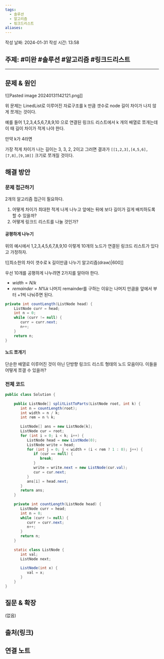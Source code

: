 ```yaml
---
tags:
  - 솔루션
  - 알고리즘
  - 링크드리스트
aliases:
---
```

작성 날짜: 2024-01-31
작성 시간: 13:58

## 주제: #미완 #솔루션 #알고리즘  #링크드리스트 

----

## 문제 & 원인
![[Pasted image 20240131142121.png]]

위 문제는 LinedList로 이루어진 자료구조를 k 만큼 갯수로 node 길이 차이가 나지 않게 쪼개는 것이다. 

예를 들어
1,2,3,4,5,6,7,8,9,10 으로 연결된 링크드 리스트에서 k 개의 배열로 쪼개는데 이 때 길이 차이가 적게 나야 한다.

만약 k가 4라면

가장 적게 차이가 나는 길이는 3, 3, 2, 2이고 그러면 결과가 `[[1,2,3],[4,5,6],[7,8],[9,10]]` 크기로 쪼개질 것이다.


## 해결 방안
### 문제 접근하기
2개의 알고리즘 접근이 필요하다.

1. 어떻게 차이가 최대한 적게 나게 나누고 앞에는 뒤에 보다 길이가 길게 배치하도록 할 수 있을까?
2. 어떻게 링크드 리스트를 나눌 것인가?


#### 공평하게 나누기
위의 예시에서 1,2,3,4,5,6,7,8,9,10 이렇게 10개의 노드가 연결된 링크드 리스트가 있다고 가정하자.

![[최소한의 차이 갯수로 k 길이만큼 나누기 알고리즘(draw)|600]]

우선 10개를 공평하게 나누려면 2가지를 알아야 한다.

- $width = N / k$ 
- $remainder = N \% k$ 
나머지 remainder를 구하는 이유는 나머지 만큼을 앞에서 부터 +1씩 나눠주면 된다.



```java
private int countLength(ListNode head) {  
    ListNode curr = head;  
    int n = 0;  
    while (curr != null) {  
       curr = curr.next;  
       n++;  
    }  
    return n;  
}
```


#### 노드 쪼개기
단순한 배열로 이루어진 것이 아닌 단방향 링크드 리스트 형태의 노드 모음이다. 이들을 어떻게 쪼갤 수 있을까?


### 전체 코드
```java
public class Solution {  
  
    public ListNode[] splitListToParts(ListNode root, int k) {  
       int n = countLength(root);  
       int width = n / k;  
       int rem = n % k;  
  
       ListNode[] ans = new ListNode[k];  
       ListNode cur = root;  
       for (int i = 0; i < k; i++) {  
          ListNode head = new ListNode(0);  
          ListNode write = head;  
          for (int j = 0; j < width + (i < rem ? 1 : 0); j++) {  
             if (cur == null) {  
                break;  
             }  
             write = write.next = new ListNode(cur.val);  
             cur = cur.next;  
          }  
          ans[i] = head.next;  
       }  
       return ans;  
    }  
  
    private int countLength(ListNode head) {  
       ListNode curr = head;  
       int n = 0;  
       while (curr != null) {  
          curr = curr.next;  
          n++;  
       }  
       return n;  
    }  
  
    static class ListNode {  
       int val;  
       ListNode next;  
  
       ListNode(int x) {  
          val = x;  
       }  
    }  
}
```

## 질문 & 확장

(없음)

## 출처(링크)


## 연결 노트
